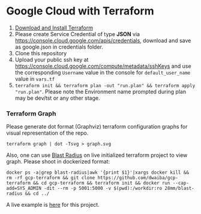 # Google Cloud with Terraform

1. [Download and Install Terraform](https://www.terraform.io/downloads.html)
2. Please create Service Credential of type **JSON** via https://console.cloud.google.com/apis/credentials, download and save as google.json in credentials folder.
3. Clone this repository
4. Upload your public ssh key at https://console.cloud.google.com/compute/metadata/sshKeys and use the corresponding `Username` value in the console for `default_user_name` value in `vars.tf`
5. `terraform init && terraform plan -out "run.plan" && terraform apply "run.plan"`. Please note the Environment name prompted during plan may be dev/tst or any other stage. 
### Terraform Graph
Please generate dot format (Graphviz) terraform configuration graphs for visual representation of the repo.

`terraform graph | dot -Tsvg > graph.svg`

Also, one can use [Blast Radius](https://github.com/28mm/blast-radius) on live initialized terraform project to view graph.
Please shoot in dockerized format:

`docker ps -a|grep blast-radius|awk '{print $1}'|xargs docker kill && rm -rf gcp-terraform && git clone https://github.com/dwaiba/gcp-terraform && cd gcp-terraform && terraform init && docker run --cap-add=SYS_ADMIN -dit --rm -p 5001:5000 -v $(pwd):/workdir:ro 28mm/blast-radius && cd ../`

 A live example is [here](http://buildservers.westeurope.cloudapp.azure.com:5001/) for this project. 